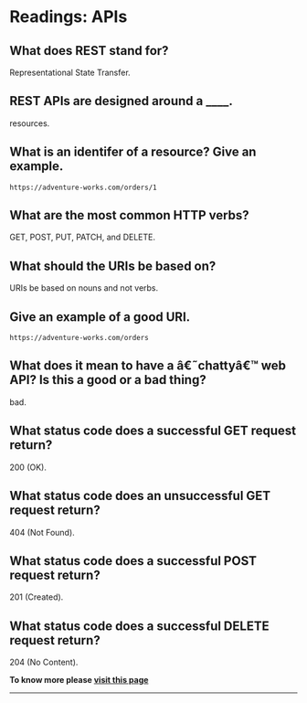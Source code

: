 # Readings: APIs
## **What does REST stand for?**

Representational State Transfer.

## **REST APIs are designed around a ____.**

resources.

## **What is an identifer of a resource? Give an example.**

`https://adventure-works.com/orders/1`

## **What are the most common HTTP verbs?**

GET, POST, PUT, PATCH, and DELETE.

## **What should the URIs be based on?**

URIs be based on nouns and not verbs.

## **Give an example of a good URI.**

`https://adventure-works.com/orders`

## **What does it mean to have a â€˜chattyâ€™ web API? Is this a good or a bad thing?**

bad.

## **What status code does a successful GET request return?**

200 (OK).

## **What status code does an unsuccessful GET request return?**

404 (Not Found).

## **What status code does a successful POST request return?**

201 (Created). 

## **What status code does a successful DELETE request return?**

204 (No Content).

**To know more please 
[visit this page](https://docs.microsoft.com/en-us/azure/architecture/best-practices/api-design)**

-------
